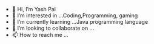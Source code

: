 - 👋 Hi, I’m Yash Pal
- 👀 I’m interested in ...Coding,Programming, gaming 
- 🌱 I’m currently learning ...Java programming language
- 💞️ I’m looking to collaborate on ...
- 📫 How to reach me ...


